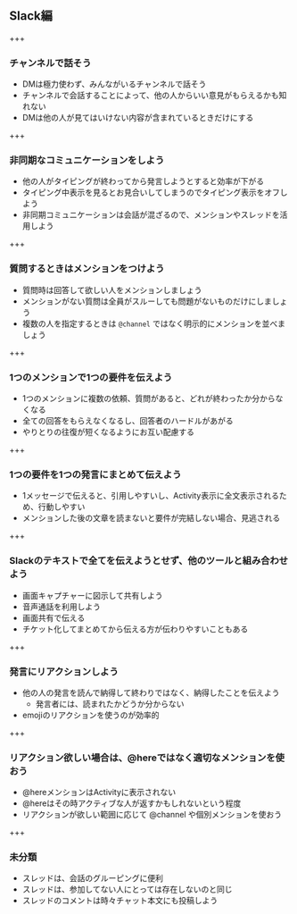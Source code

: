 ## Slack編

+++

### チャンネルで話そう

* DMは極力使わず、みんながいるチャンネルで話そう
* チャンネルで会話することによって、他の人からいい意見がもらえるかも知れない
* DMは他の人が見てはいけない内容が含まれているときだけにする

+++

### 非同期なコミュニケーションをしよう

* 他の人がタイピングが終わってから発言しようとすると効率が下がる
* タイピング中表示を見るとお見合いしてしまうのでタイピング表示をオフしよう
* 非同期コミュニケーションは会話が混ざるので、メンションやスレッドを活用しよう

+++

### 質問するときはメンションをつけよう

* 質問時は回答して欲しい人をメンションしましょう
* メンションがない質問は全員がスルーしても問題がないものだけにしましょう
* 複数の人を指定するときは `@channel` ではなく明示的にメンションを並べましょう

+++

### 1つのメンションで1つの要件を伝えよう

* 1つのメンションに複数の依頼、質問があると、どれが終わったか分からなくなる
* 全ての回答をもらえなくなるし、回答者のハードルがあがる
* やりとりの往復が短くなるようにお互い配慮する

+++

### 1つの要件を1つの発言にまとめて伝えよう
* 1メッセージで伝えると、引用しやすいし、Activity表示に全文表示されるため、行動しやすい
* メンションした後の文章を読まないと要件が完結しない場合、見逃される

+++


### Slackのテキストで全てを伝えようとせず、他のツールと組み合わせよう
* 画面キャプチャーに図示して共有しよう
* 音声通話を利用しよう
* 画面共有で伝える
* チケット化してまとめてから伝える方が伝わりやすいこともある

+++

### 発言にリアクションしよう

* 他の人の発言を読んで納得して終わりではなく、納得したことを伝えよう
  * 発言者には、読まれたかどうか分からない
* emojiのリアクションを使うのが効率的

+++

### リアクション欲しい場合は、@hereではなく適切なメンションを使おう

* @hereメンションはActivityに表示されない
* @hereはその時アクティブな人が返すかもしれないという程度
* リアクションが欲しい範囲に応じて @channel や個別メンションを使おう

+++

### 未分類

* スレッドは、会話のグルーピングに便利
* スレッドは、参加してない人にとっては存在しないのと同じ
* スレッドのコメントは時々チャット本文にも投稿しよう


